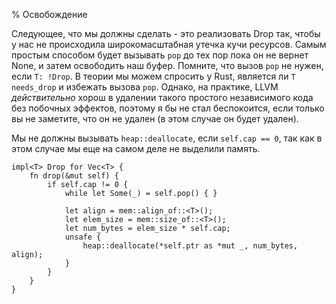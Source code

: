 % Освобождение

Следующее, что мы должны сделать - это реализовать Drop так, чтобы у нас не 
происходила широкомасштабная утечка кучи ресурсов. Самым простым способом будет вызывать
`pop` до тех пор пока он не вернет None, и затем освободить наш буфер. Помните,
что вызов `pop` не нужен, если `T: !Drop`. В теории мы можем спросить у Rust, 
является ли `T` `needs_drop` и избежать вызова `pop`. Однако, на практике, 
LLVM *действительно* хорош в удалении такого простого независимого кода без 
побочных эффектов, поэтому я бы не стал беспокоится, если только вы не заметите, что 
он не удален (в этом случае он будет удален).

Мы не должны вызывать `heap::deallocate`, если `self.cap == 0`, так как в этом
случае мы еще на самом деле не выделили память.


```rust,ignore
impl<T> Drop for Vec<T> {
    fn drop(&mut self) {
        if self.cap != 0 {
            while let Some(_) = self.pop() { }

            let align = mem::align_of::<T>();
            let elem_size = mem::size_of::<T>();
            let num_bytes = elem_size * self.cap;
            unsafe {
                heap::deallocate(*self.ptr as *mut _, num_bytes, align);
            }
        }
    }
}
```
